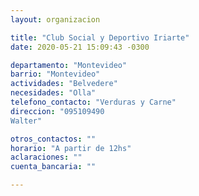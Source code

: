 ```yaml
---
layout: organizacion

title: "Club Social y Deportivo Iriarte"
date: 2020-05-21 15:09:43 -0300

departamento: "Montevideo"
barrio: "Montevideo"
actividades: "Belvedere"
necesidades: "Olla"
telefono_contacto: "Verduras y Carne"
direccion: "095109490
Walter"

otros_contactos: ""
horario: "A partir de 12hs"
aclaraciones: ""
cuenta_bancaria: ""

---
```

